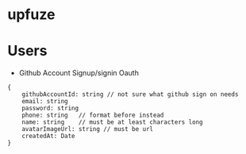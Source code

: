 # upfuze

# Users

- Github Account Signup/signin Oauth

```type
{
    githubAccountId: string // not sure what github sign on needs
    email: string
    password: string
    phone: string   // format before instead
    name: string    // must be at least characters long
    avatarImageUrl: string // must be url
    createdAt: Date
}
```
